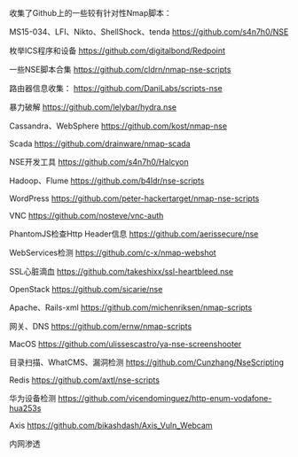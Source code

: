 收集了Github上的一些较有针对性Nmap脚本：

MS15-034、LFI、Nikto、ShellShock、tenda
https://github.com/s4n7h0/NSE

枚举ICS程序和设备
https://github.com/digitalbond/Redpoint

一些NSE脚本合集
https://github.com/cldrn/nmap-nse-scripts

路由器信息收集：
https://github.com/DaniLabs/scripts-nse

暴力破解
https://github.com/lelybar/hydra.nse

Cassandra、WebSphere
https://github.com/kost/nmap-nse

Scada
https://github.com/drainware/nmap-scada

NSE开发工具
https://github.com/s4n7h0/Halcyon

Hadoop、Flume
https://github.com/b4ldr/nse-scripts

WordPress
https://github.com/peter-hackertarget/nmap-nse-scripts

VNC
https://github.com/nosteve/vnc-auth

PhantomJS检查Http Header信息
https://github.com/aerissecure/nse

WebServices检测
https://github.com/c-x/nmap-webshot

SSL心脏滴血
https://github.com/takeshixx/ssl-heartbleed.nse

OpenStack
https://github.com/sicarie/nse

Apache、Rails-xml
https://github.com/michenriksen/nmap-scripts

网关、DNS
https://github.com/ernw/nmap-scripts

MacOS
https://github.com/ulissescastro/ya-nse-screenshooter

目录扫描、WhatCMS、漏洞检测
https://github.com/Cunzhang/NseScripting

Redis
https://github.com/axtl/nse-scripts

华为设备检测
https://github.com/vicendominguez/http-enum-vodafone-hua253s

Axis​​​​
https://github.com/bikashdash/Axis_Vuln_Webcam

内网渗透